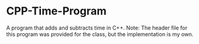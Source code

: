 # CPP-Time-Program
A program that adds and subtracts time in C++.
Note: The header file for this program was provided for the class, but the implementation is my own. 

